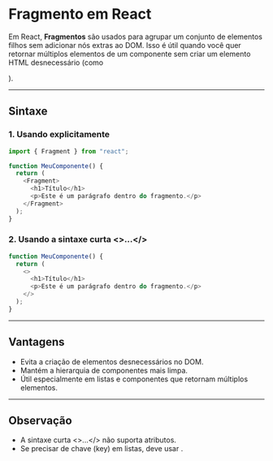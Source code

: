 
# Fragmento em React

Em React, **Fragmentos** são usados para agrupar um conjunto de elementos filhos sem adicionar nós extras ao DOM. Isso é útil quando você quer retornar múltiplos elementos de um componente sem criar um elemento HTML desnecessário (como <div>).

---

## Sintaxe

### 1. Usando <Fragment> explicitamente

```javascript
import { Fragment } from "react";

function MeuComponente() {
  return (
    <Fragment>
      <h1>Título</h1>
      <p>Este é um parágrafo dentro do fragmento.</p>
    </Fragment>
  );
}
```

### 2. Usando a sintaxe curta <>...</>

```javascript
function MeuComponente() {
  return (
    <>
      <h1>Título</h1>
      <p>Este é um parágrafo dentro do fragmento.</p>
    </>
  );
}
```

---

## Vantagens

- Evita a criação de elementos desnecessários no DOM.
- Mantém a hierarquia de componentes mais limpa.
- Útil especialmente em listas e componentes que retornam múltiplos elementos.

---

## Observação

- A sintaxe curta <>...</> não suporta atributos.
- Se precisar de chave (key) em listas, deve usar <Fragment key={...}>.
